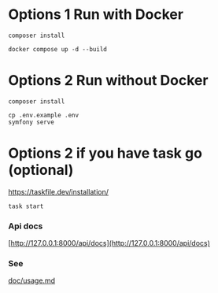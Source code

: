 # Options 1 Run with Docker

```
composer install
```

```
docker compose up -d --build
```

# Options 2 Run without Docker

```
composer install
```
```
cp .env.example .env
symfony serve
```

# Options 2 if you have  task go (optional)
https://taskfile.dev/installation/

```
task start

```
### Api docs
[http://127.0.0.1:8000/api/docs](http://127.0.0.1:8000/api/docs)

### See 

[doc/usage.md](doc/usage.md)